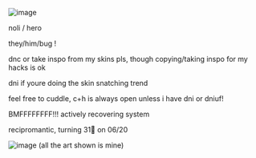 ![image](https://github.com/user-attachments/assets/5379a9dd-aac8-4912-9741-109744c81423)

noli / hero

they/him/bug ! 

dnc or take inspo from my skins pls, though copying/taking inspo for my hacks is ok

dni if youre doing the skin snatching trend

feel free to cuddle, c+h is always open unless i have dni or dniuf! 

BMFFFFFFFF!!! actively recovering system

recipromantic, turning 31🔁 on 06/20

![image](https://github.com/user-attachments/assets/2ec3aa1c-8ad5-4f8b-8617-7953f5968dbb)
(all the art shown is mine)
